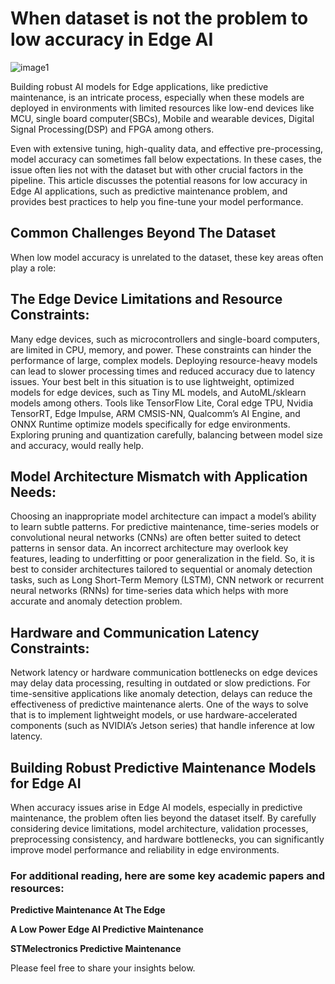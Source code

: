 # When dataset is not the problem to low accuracy in Edge AI

![image1](edgesd.png)

Building robust AI models for Edge applications, like predictive maintenance, is an intricate process, especially when these models are deployed in environments with limited resources like low-end devices like MCU, single board computer(SBCs), Mobile and wearable devices, Digital Signal Processing(DSP) and FPGA among others.

Even with extensive tuning, high-quality data, and effective pre-processing, model accuracy can sometimes fall below expectations. In these cases, the issue often lies not with the dataset but with other crucial factors in the pipeline. This article discusses the potential reasons for low accuracy in Edge AI applications, such as predictive maintenance problem, and provides best practices to help you fine-tune your model performance.


## Common Challenges Beyond The Dataset

When low model accuracy is unrelated to the dataset, these key areas often play a role:

## The Edge Device Limitations and Resource Constraints: 
Many edge devices, such as microcontrollers and single-board computers, are limited in CPU, memory, and power. These constraints can hinder the performance of large, complex models. Deploying resource-heavy models can lead to slower processing times and reduced accuracy due to latency issues. Your best belt in this situation is to use lightweight, optimized models for edge devices, such as Tiny ML models, and AutoML/sklearn models among others. Tools like TensorFlow Lite, Coral edge TPU, Nvidia TensorRT, Edge Impulse, ARM CMSIS-NN, Qualcomm’s AI Engine, and ONNX Runtime optimize models specifically for edge environments. Exploring pruning and quantization carefully, balancing between model size and accuracy, would really help.

## Model Architecture Mismatch with Application Needs: 

Choosing an inappropriate model architecture can impact a model’s ability to learn subtle patterns. For predictive maintenance, time-series models or convolutional neural networks (CNNs) are often better suited to detect patterns in sensor data. An incorrect architecture may overlook key features, leading to underfitting or poor generalization in the field. So, it is best to consider architectures tailored to sequential or anomaly detection tasks, such as Long Short-Term Memory (LSTM), CNN network or recurrent neural networks (RNNs) for time-series data which helps with more accurate and anomaly detection problem.

## Hardware and Communication Latency Constraints: 

Network latency or hardware communication bottlenecks on edge devices may delay data processing, resulting in outdated or slow predictions. For time-sensitive applications like anomaly detection, delays can reduce the effectiveness of predictive maintenance alerts. One of the ways to solve that is to implement lightweight models, or use hardware-accelerated components (such as NVIDIA’s Jetson series) that handle inference at low latency.

## Building Robust Predictive Maintenance Models for Edge AI

When accuracy issues arise in Edge AI models, especially in predictive maintenance, the problem often lies beyond the dataset itself. By carefully considering device limitations, model architecture, validation processes, preprocessing consistency, and hardware bottlenecks, you can significantly improve model performance and reliability in edge environments.

### For additional reading, here are some key academic papers and resources:

**Predictive Maintenance At The Edge**

**A Low Power Edge AI Predictive Maintenance**

**STMelectronics Predictive Maintenance**

Please feel free to share your insights below.

